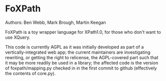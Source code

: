 FoXPath
=======

Authors: Ben Webb, Mark Brough, Martin Keegan

FoXPath is a toy wrapper language for XPath1.0, for those who don't want
to use XQuery.

This code is currently AGPL as it was initially developed as part of a
vertically-integrated web app; the current maintainers are investigating
rewriting, or getting the right to relicense, the AGPL-covered part such
that it may be more readily be used in a library; the affected code is
the version of foxpath/mapping.py checked in in the first commit to github
(effectively the contents of core.py).
